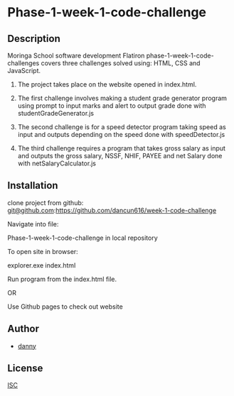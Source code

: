 
# Phase-1-week-1-code-challenge

## Description
Moringa School software development Flatiron phase-1-week-1-code-challenges covers three challenges solved using:
HTML, CSS and JavaScript.

1) The project takes place on the website opened in index.html.

2)  The first challenge involves making a student grade generator program using prompt to input marks and alert to output grade done with studentGradeGenerator.js

3)  The second challenge is for a speed detector program taking speed as input and outputs depending on the speed done with speedDetector.js

4)  The third challenge requires a program that takes gross salary as input and outputs the gross salary, NSSF, NHIF, PAYEE and net Salary done with netSalaryCalculator.js


## Installation
clone project from github:  git@github.com:https://github.com/dancun616/week-1-code-challenge

Navigate into file:

Phase-1-week-1-code-challenge in local repository

To open site in browser:

explorer.exe index.html

Run program from the index.html file.

OR 

Use Github pages to check out website



## Author

- [danny](https://github.com/dancun616)


## License

[ISC]()

